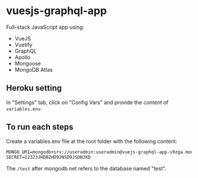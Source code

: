 # vuesjs-graphql-app

Full-stack JavaScript app using:

- VueJS
- Vuetify
- GraphQL
- Apollo
- Mongoose
- MongoDB Atlas

## Heroku setting

In "Settings" tab, click on "Config Vars" and provide the content of `variables.env`.

## To run each steps

Create a variables.env file at the root folder with the following content:

```html
MONGO_URI=mongodb+srv://useradmin:useradmin@vuejs-graphql-app-s9zga.mongodb.net/test?retryWrites=true
SECRET=12323JHDBZHD92NSD9JSDNJKD
```

The `/test` after mongodb.net refers to the database named "test".
